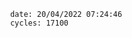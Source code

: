 

                date: 20/04/2022 07:24:46
                cycles: 17100

                         